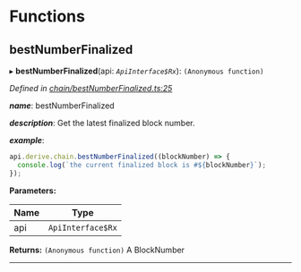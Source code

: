 

# Functions

<a id="bestnumberfinalized"></a>

##  bestNumberFinalized

▸ **bestNumberFinalized**(api: *`ApiInterface$Rx`*): `(Anonymous function)`

*Defined in [chain/bestNumberFinalized.ts:25](https://github.com/polkadot-js/api/blob/2b538f5/packages/api-derive/src/chain/bestNumberFinalized.ts#L25)*

*__name__*: bestNumberFinalized

*__description__*: Get the latest finalized block number.

*__example__*:   

```javascript
api.derive.chain.bestNumberFinalized((blockNumber) => {
  console.log(`the current finalized block is #${blockNumber}`);
});
```

**Parameters:**

| Name | Type |
| ------ | ------ |
| api | `ApiInterface$Rx` |

**Returns:** `(Anonymous function)`
A BlockNumber

___

